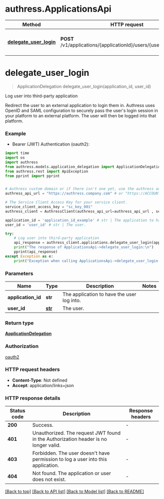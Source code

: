 # authress.ApplicationsApi
Method | HTTP request | Description
------------- | ------------- | -------------
[**delegate_user_login**](ApplicationsApi.md#delegate_user_login) | **POST** /v1/applications/{applicationId}/users/{userId}/delegation | Log user into third-party application


# **delegate_user_login**
> ApplicationDelegation delegate_user_login(application_id, user_id)

Log user into third-party application

Redirect the user to an external application to login them in. Authress uses OpenID and SAML configuration to securely pass the user's login session in your platform to an external platform. The user will then be logged into that platform.

### Example

* Bearer (JWT) Authentication (oauth2):
```python
import time
import os
import authress
from authress.models.application_delegation import ApplicationDelegation
from authress.rest import ApiException
from pprint import pprint


# Authress custom domain or if there isn't one yet, use the authress account specific url
authress_api_url = "https://authress.company.com" # or "https://ACCOUNT_ID.api.authress.io"

# The Service Client Access Key for your service client.
service_client_access_key = "sc_key_001"
authress_client = AuthressClient(authress_api_url=authress_api_url , service_client_access_key=service_client_access_key)

application_id = 'application_id_example' # str | The application to have the user log into.
user_id = 'user_id' # str | The user.

try:
    # Log user into third-party application
    api_response = authress_client.applications.delegate_user_login(application_id, user_id)
    print("The response of ApplicationsApi->delegate_user_login:\n")
    pprint(api_response)
except Exception as e:
    print("Exception when calling ApplicationsApi->delegate_user_login: %s\n" % e)
```



### Parameters

Name | Type | Description  | Notes
------------- | ------------- | ------------- | -------------
 **application_id** | **str**| The application to have the user log into. |
 **user_id** | [**str**](.md)| The user. |

### Return type

[**ApplicationDelegation**](ApplicationDelegation.md)

### Authorization

[oauth2](../README.md#oauth2)

### HTTP request headers

 - **Content-Type**: Not defined
 - **Accept**: application/links+json

### HTTP response details
| Status code | Description | Response headers |
|-------------|-------------|------------------|
**200** | Success. |  -  |
**401** | Unauthorized. The request JWT found in the Authorization header is no longer valid. |  -  |
**403** | Forbidden. The user doesn&#39;t have permission to log a user into this application. |  -  |
**404** | Not found. The application or user does not exist. |  -  |

[[Back to top]](#) [[Back to API list]](../README.md#documentation-for-api-endpoints) [[Back to Model list]](../README.md#documentation-for-models) [[Back to README]](../README.md)

